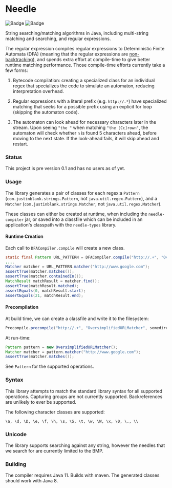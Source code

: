 # Needle

![Badge](https://travis-ci.com/hyperpape/needle.svg?branch=main)
![Badge](https://www.repostatus.org/badges/latest/wip.svg)

String searching/matching algorithms in Java, including multi-string
matching and searching, and regular expressions.

The regular expression compiles regular expressions to Deterministic 
Finite Automata (DFA) (meaning that the regular expressions are 
[non-backtracking](https://swtch.com/~rsc/regexp/regexp1.html)), and spends extra effort at compile-time to
give better runtime matching performance. Those compile-time efforts
currently take a few forms:

  1. Bytecode compilation: creating a specialized class for an
  individual regex that specializes the code to simulate an automaton,
  reducing interpretation overhead.

  2. Regular expressions with a literal prefix (e.g. `http://.*`) have
     specialized matching that seeks for a possible prefix using an
     explicit for loop (skipping the automaton code).

  3. The automaton can look ahead for necessary characters later in
     the stream. Upon seeing `"the "` when matching `"the [Cc]rown"`, 
     the automaton will check whether `n` is found 5 characters ahead, 
     before moving to the next state. If the look-ahead fails, it will 
     skip ahead and restart.

### Status

This project is pre version 0.1 and has no users as of yet.

### Usage

The library generates a pair of classes for each regex:a `Pattern`
(`com.justinblank.strings.Pattern`, not `java.util.regex.Pattern`),
and a `Matcher` (`com.justinblank.strings.Matcher`, not
`java.util.regex.Matcher`).

These classes can either be created at runtime, when including the
`needle-compiler` jar, or saved into a classfile which can be included
in an application's classpath with the `needle-types` library.

#### Runtime Creation

Each call to `DFACompiler.compile` will create a new class.

```java
static final Pattern URL_PATTERN = DFACompiler.compile("http://.+", "OverSimplifiedURLMatcher");
....
Matcher matcher = URL_PATTERN.matcher("http://www.google.com");
assertTrue(matcher.matches());
assertTrue(matcher.containedIn());
MatchResult matchResult = matcher.find();
assertTrue(matchResult.matched);
assertEquals(0, matchResult.start);
assertEquals(21, matchResult.end);
```

#### Precompilation

At build time, we can create a classfile and write it to the filesystem:

```java
Precompile.precompile("http://.+", "OversimplifiedURLMatcher", somedirectory.getAbsolutePath());
```

At run-time:

```java
Pattern pattern = new OversimplifiedURLMatcher();
Matcher matcher = pattern.matcher("http://www.google.com");
assertTrue(matcher.matches());
```

See `Pattern` for the supported operations.

### Syntax

This library attempts to match the standard library syntax for all
supported operations. Capturing groups are not currently
supported. Backreferences are unlikely to ever be supported.

The following character classes are supported:

    \a, \d, \D, \e, \f, \h, \s, \S, \t, \w, \W, \x, \0, \., \\

### Unicode

The library supports searching against any string, however the needles
that we search for are currently limited to the BMP.

### Building

The compiler requires Java 11. Builds with maven. The generated
classes should work with Java 8.
